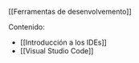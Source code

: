 [[Ferramentas de desenvolvemento]]

Contenido:
+ [[Introducción a los IDEs]]
+ [[Visual Studio Code]]


